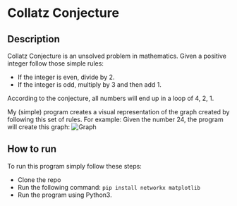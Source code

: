 # Collatz Conjecture

## Description
Collatz Conjecture is an unsolved problem in mathematics.
Given a positive integer follow those simple rules:

 * If the integer is even, divide by 2.
 * If the integer is odd, multiply by 3 and then add 1.

According to the conjecture, all numbers will end up in a loop of 4, 2, 1.

My (simple) program creates a visual representation of the graph created by following this set of rules.
For example: 
Given the number 24, the program will create this graph:
![Graph](https://i.imgur.com/U8FQkwY.png)

## How to run

To run this program simply follow these steps:
 * Clone the repo
 * Run the following command: `pip install networkx matplotlib `
 * Run the program using Python3.
